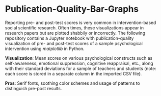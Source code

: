 # Publication-Quality-Bar-Graphs
Reporting pre- and post-test scores is very common in intervention-based social scientific research. Often times, these visualizations appear in research papers but are plotted shabbily or incorrectly. The following repository contains a Jupyter notebook with publication-quality visualization of pre- and post-test scores of a sample psychological intervention using _matplotlib_ in Python. 

**Visualization**: Mean scores on various psychological constructs such as self-awareness, emotional suppression, cognitive reappraisal, etc., along with their standard deviations for a sample of teachers and students (note: each score is stored in a separate column in the imported CSV file).

**Pros**: Serif fonts, soothing color schemes and usage of patterns to distinguish pre-post results.
